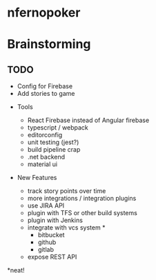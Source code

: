 # nfernopoker
# Brainstorming

## TODO
- Config for Firebase
- Add stories to game



* Tools
	* React Firebase instead of Angular firebase
	* typescript / webpack
	* editorconfig
	* unit testing (jest?)
	* build pipeline crap
	* .net backend
	* material ui

* New Features
	* track story points over time
	* more integrations / integration plugins
	* use JIRA API
	* plugin with TFS or other build systems
	* plugin with Jenkins
	* integrate with vcs system *
		* bitbucket
		* github
		* gitlab
	* expose REST API

*neat!
